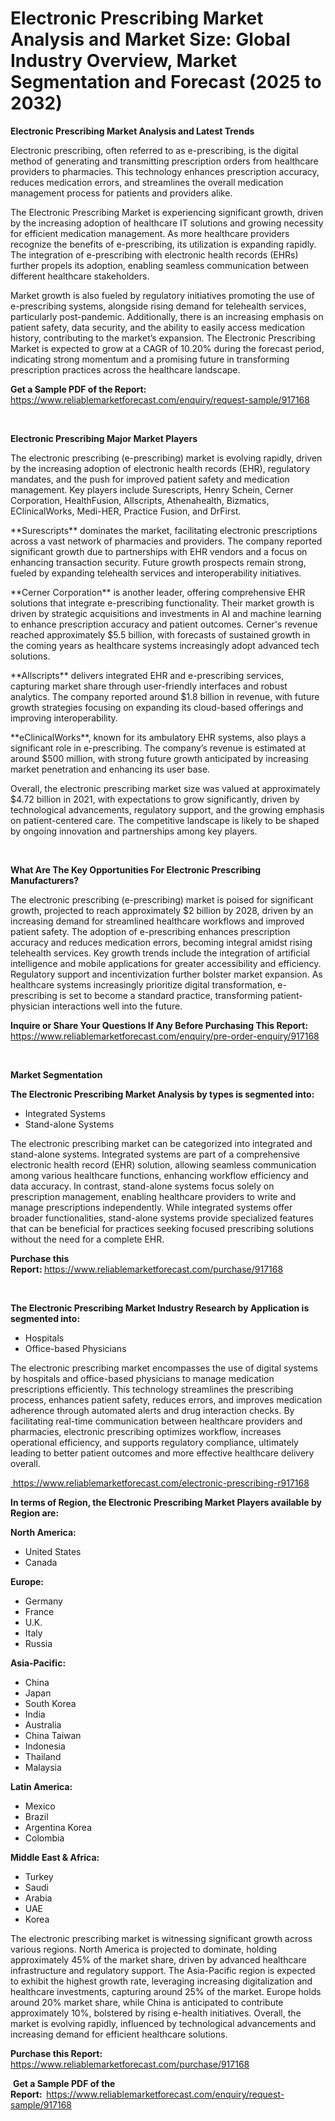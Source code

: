 <p><h1>Electronic Prescribing Market Analysis and Market Size: Global Industry Overview, Market Segmentation and Forecast (2025 to 2032)</h1></p><p><strong>Electronic Prescribing Market Analysis and Latest Trends</strong></p>
<p><p>Electronic prescribing, often referred to as e-prescribing, is the digital method of generating and transmitting prescription orders from healthcare providers to pharmacies. This technology enhances prescription accuracy, reduces medication errors, and streamlines the overall medication management process for patients and providers alike.</p><p>The Electronic Prescribing Market is experiencing significant growth, driven by the increasing adoption of healthcare IT solutions and growing necessity for efficient medication management. As more healthcare providers recognize the benefits of e-prescribing, its utilization is expanding rapidly. The integration of e-prescribing with electronic health records (EHRs) further propels its adoption, enabling seamless communication between different healthcare stakeholders.</p><p>Market growth is also fueled by regulatory initiatives promoting the use of e-prescribing systems, alongside rising demand for telehealth services, particularly post-pandemic. Additionally, there is an increasing emphasis on patient safety, data security, and the ability to easily access medication history, contributing to the market’s expansion. The Electronic Prescribing Market is expected to grow at a CAGR of 10.20% during the forecast period, indicating strong momentum and a promising future in transforming prescription practices across the healthcare landscape.</p></p>
<p><strong>Get a Sample PDF of the Report:&nbsp;</strong> <a href="https://www.reliablemarketforecast.com/enquiry/request-sample/917168?utm_campaign=3121&utm_medium=2&utm_source=Github&utm_content=ia&utm_term=16042025&utm_id=electronic-prescribing">https://www.reliablemarketforecast.com/enquiry/request-sample/917168</a></p>
<p>&nbsp;</p>
<p><strong>Electronic Prescribing Major Market Players</strong></p>
<p><p>The electronic prescribing (e-prescribing) market is evolving rapidly, driven by the increasing adoption of electronic health records (EHR), regulatory mandates, and the push for improved patient safety and medication management. Key players include Surescripts, Henry Schein, Cerner Corporation, HealthFusion, Allscripts, Athenahealth, Bizmatics, EClinicalWorks, Medi-HER, Practice Fusion, and DrFirst.</p><p>**Surescripts** dominates the market, facilitating electronic prescriptions across a vast network of pharmacies and providers. The company reported significant growth due to partnerships with EHR vendors and a focus on enhancing transaction security. Future growth prospects remain strong, fueled by expanding telehealth services and interoperability initiatives.</p><p>**Cerner Corporation** is another leader, offering comprehensive EHR solutions that integrate e-prescribing functionality. Their market growth is driven by strategic acquisitions and investments in AI and machine learning to enhance prescription accuracy and patient outcomes. Cerner's revenue reached approximately $5.5 billion, with forecasts of sustained growth in the coming years as healthcare systems increasingly adopt advanced tech solutions.</p><p>**Allscripts** delivers integrated EHR and e-prescribing services, capturing market share through user-friendly interfaces and robust analytics. The company reported around $1.8 billion in revenue, with future growth strategies focusing on expanding its cloud-based offerings and improving interoperability.</p><p>**eClinicalWorks**, known for its ambulatory EHR systems, also plays a significant role in e-prescribing. The company’s revenue is estimated at around $500 million, with strong future growth anticipated by increasing market penetration and enhancing its user base.</p><p>Overall, the electronic prescribing market size was valued at approximately $4.72 billion in 2021, with expectations to grow significantly, driven by technological advancements, regulatory support, and the growing emphasis on patient-centered care. The competitive landscape is likely to be shaped by ongoing innovation and partnerships among key players.</p></p>
<p>&nbsp;</p>
<p><strong>What Are The Key Opportunities For Electronic Prescribing Manufacturers?</strong></p>
<p><p>The electronic prescribing (e-prescribing) market is poised for significant growth, projected to reach approximately $2 billion by 2028, driven by an increasing demand for streamlined healthcare workflows and improved patient safety. The adoption of e-prescribing enhances prescription accuracy and reduces medication errors, becoming integral amidst rising telehealth services. Key growth trends include the integration of artificial intelligence and mobile applications for greater accessibility and efficiency. Regulatory support and incentivization further bolster market expansion. As healthcare systems increasingly prioritize digital transformation, e-prescribing is set to become a standard practice, transforming patient-physician interactions well into the future.</p></p>
<p><strong>Inquire or Share Your Questions If Any Before Purchasing This Report:</strong> <a href="https://www.reliablemarketforecast.com/enquiry/pre-order-enquiry/917168?utm_campaign=3121&utm_medium=2&utm_source=Github&utm_content=ia&utm_term=16042025&utm_id=electronic-prescribing">https://www.reliablemarketforecast.com/enquiry/pre-order-enquiry/917168</a></p>
<p>&nbsp;</p>
<p><strong>Market Segmentation</strong></p>
<p><strong>The Electronic Prescribing Market Analysis by types is segmented into:</strong></p>
<p><ul><li>Integrated Systems</li><li>Stand-alone Systems</li></ul></p>
<p><p>The electronic prescribing market can be categorized into integrated and stand-alone systems. Integrated systems are part of a comprehensive electronic health record (EHR) solution, allowing seamless communication among various healthcare functions, enhancing workflow efficiency and data accuracy. In contrast, stand-alone systems focus solely on prescription management, enabling healthcare providers to write and manage prescriptions independently. While integrated systems offer broader functionalities, stand-alone systems provide specialized features that can be beneficial for practices seeking focused prescribing solutions without the need for a complete EHR.</p></p>
<p><strong>Purchase this Report:&nbsp;</strong><a href="https://www.reliablemarketforecast.com/purchase/917168?utm_campaign=3121&utm_medium=2&utm_source=Github&utm_content=ia&utm_term=16042025&utm_id=electronic-prescribing">https://www.reliablemarketforecast.com/purchase/917168</a></p>
<p>&nbsp;</p>
<p><strong>The Electronic Prescribing Market Industry Research by Application is segmented into:</strong></p>
<p><ul><li>Hospitals</li><li>Office-based Physicians</li></ul></p>
<p><p>The electronic prescribing market encompasses the use of digital systems by hospitals and office-based physicians to manage medication prescriptions efficiently. This technology streamlines the prescribing process, enhances patient safety, reduces errors, and improves medication adherence through automated alerts and drug interaction checks. By facilitating real-time communication between healthcare providers and pharmacies, electronic prescribing optimizes workflow, increases operational efficiency, and supports regulatory compliance, ultimately leading to better patient outcomes and more effective healthcare delivery overall.</p></p>
<p><a href="https://www.reliablemarketforecast.com/electronic-prescribing-r917168?utm_campaign=3121&utm_medium=2&utm_source=Github&utm_content=ia&utm_term=16042025&utm_id=electronic-prescribing">&nbsp;https://www.reliablemarketforecast.com/electronic-prescribing-r917168</a></p>
<p><strong>In terms of Region, the Electronic Prescribing Market Players available by Region are:</strong></p>
<p>
    <p> <strong> North America: </strong>
        <ul>
            <li>United States</li>
            <li>Canada</li>
        </ul>
        </p> 
    <p> <strong> Europe: </strong>
        <ul>
            <li>Germany</li>
            <li>France</li>
            <li>U.K.</li>
            <li>Italy</li>
            <li>Russia</li>
        </ul>
        </p> 
    <p> <strong> Asia-Pacific: </strong>
        <ul>
            <li>China</li>
            <li>Japan</li>
            <li>South Korea</li>
            <li>India</li>
            <li>Australia</li>
            <li>China Taiwan</li>
            <li>Indonesia</li>
            <li>Thailand</li>
            <li>Malaysia</li>
        </ul>
        </p> 
    <p> <strong> Latin America: </strong>
        <ul>
            <li>Mexico</li>
            <li>Brazil</li>
            <li>Argentina Korea</li>
            <li>Colombia</li>
        </ul>
        </p> 
    <p> <strong> Middle East & Africa: </strong>
        <ul>
            <li>Turkey</li>
            <li>Saudi</li>
            <li>Arabia</li>
            <li>UAE</li>
            <li>Korea</li>
        </ul>
    </p>
    </p>
<p><p>The electronic prescribing market is witnessing significant growth across various regions. North America is projected to dominate, holding approximately 45% of the market share, driven by advanced healthcare infrastructure and regulatory support. The Asia-Pacific region is expected to exhibit the highest growth rate, leveraging increasing digitalization and healthcare investments, capturing around 25% of the market. Europe holds around 20% market share, while China is anticipated to contribute approximately 10%, bolstered by rising e-health initiatives. Overall, the market is evolving rapidly, influenced by technological advancements and increasing demand for efficient healthcare solutions.</p></p>
<p><strong>Purchase this Report: </strong><a href="https://www.reliablemarketforecast.com/purchase/917168?utm_campaign=3121&utm_medium=2&utm_source=Github&utm_content=ia&utm_term=16042025&utm_id=electronic-prescribing">https://www.reliablemarketforecast.com/purchase/917168</a></p>
<p>&nbsp;<strong>Get a Sample PDF of the Report:&nbsp;&nbsp;</strong><a href="https://www.reliablemarketforecast.com/enquiry/request-sample/917168?utm_campaign=3121&utm_medium=2&utm_source=Github&utm_content=ia&utm_term=16042025&utm_id=electronic-prescribing">https://www.reliablemarketforecast.com/enquiry/request-sample/917168</a></p>
<p><strong></strong></p>
<p><p></p><p></p><p></p></p>